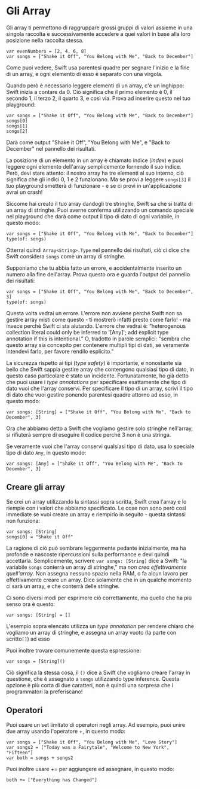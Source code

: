 # Gli Array

Gli array ti permettono di raggruppare grossi gruppi di valori assieme in una singola raccolta e successivamente accedere a quei valori in base alla loro posizione nella raccolta stessa.

    var evenNumbers = [2, 4, 6, 8]
    var songs = ["Shake it Off", "You Belong with Me", "Back to December"]

Come puoi vedere, Swift usa parentesi quadre per segnare l'inizio e la fine di un array, e ogni elemento di esso è separato con una virgola.

Quando però è necessario leggere elementi di un array, c'è un inghippo: Swift inizia a contare da 0. Ciò significa che il primo elemento è 0, il secondo 1, il terzo 2, il quarto 3, e così via. Prova ad inserire questo nel tuo playground:

    var songs = ["Shake it Off", "You Belong with Me", "Back to December"]
    songs[0]
    songs[1]
    songs[2]

Darà come output "Shake it Off", "You Belong with Me", e "Back to December" nel pannello dei risultati.

La posizione di un elemento in un array è chiamato indice (*index*) e puoi leggere ogni elemento dell'array semplicemente fornendo il suo indice. Però, devi stare attento: il nostro array ha tre elementi al suo interno, ciò significa che gli indici 0, 1 e 2 funzionano. Ma se provi a leggere `songs[3]` il tuo playground smetterà di funzionare - e se ci provi in un'applicazione avrai un crash!

Siccome hai creato il tuo array dandogli tre stringhe, Swift sa che si tratta di un array di stringhe. Puoi averne conferma utilizzando un comando speciale nel playground che darà come output il tipo di dato di ogni variabile, in questo modo:

    var songs = ["Shake it Off", "You Belong with Me", "Back to December"]
    type(of: songs)

Otterrai quindi `Array<String>.Type` nel pannello dei risultati, ciò ci dice che Swift considera `songs` come un array di stringhe.

Supponiamo che tu abbia fatto un errore, e accidentalmente inserito un numero alla fine dell'array. Prova questo ora e guarda l'output del pannello dei risultati:

    var songs = ["Shake it Off", "You Belong with Me", "Back to December", 3]
    type(of: songs)

Questa volta vedrai un errore. L'errore non avviene perché Swift non sa gestire array misti come questo - ti mostrerò infatti presto come farlo! - ma invece perché Swift ci sta aiutando. L'errore che vedrai è: “heterogenous collection literal could only be inferred to '[Any]'; add explicit type annotation if this is intentional.” O, tradotto in parole semplici: "sembra che questo array sia concepito per contenere multipli tipi di dati, se veramente intendevi farlo, per favore rendilo esplicito."

La sicurezza rispetto ai tipi (*type safety*) è importante, e nonostante sia bello che Swift sappia gestire array che contengono qualsiasi tipo di dato, in questo caso particolare è stato un incidente. Fortunatamente, ho già detto che puoi usare i *type annotations* per specificare esattamente che tipo di dato vuoi che l'array conservi. Per specificare il tipo di un array, scrivi il tipo di dato che vuoi gestire ponendo parentesi quadre attorno ad esso, in questo modo:

    var songs: [String] = ["Shake it Off", "You Belong with Me", "Back to December", 3]

Ora che abbiamo detto a Swift che vogliamo gestire solo stringhe nell'array, si rifiuterà sempre di eseguire il codice perché 3 non è una stringa.

Se veramente vuoi che l'array conservi qualsiasi tipo di dato, usa lo speciale tipo di dato `Any`, in questo modo:

    var songs: [Any] = ["Shake it Off", "You Belong with Me", "Back to December", 3]


## Creare gli array

Se crei un array utilizzando la sintassi sopra scritta, Swift crea l'array e lo riempie con i valori che abbiamo specificato. Le cose non sono però così immediate se vuoi creare un array e riempirlo in seguito - questa sintassi non funziona:

    var songs: [String]
    songs[0] = "Shake it Off"

La ragione di ciò può sembrare leggermente pedante inizialmente, ma ha profonde e nascoste ripercussioni sulla performance e devi quindi accettarla. Semplicemente, scrivere `var songs: [String]` dice a Swift: "la variabile `songs` conterrà un array di stringhe," ma *non crea effettivamente quell'array*. Non assegna nessuno spazio nella RAM, o fa alcun lavoro per effettivamente creare un array. Dice solamente che in un qualche momento ci sarà un array, e che conterrà delle stringhe.

Ci sono diversi modi per esprimere ciò correttamente, ma quello che ha più senso ora è questo:

    var songs: [String] = []

L'esempio sopra elencato utilizza un *type annotation* per rendere chiaro che vogliamo un array di stringhe, e assegna un array vuoto (la parte con scritto`[]`) ad esso

Puoi inoltre trovare comunemente questa espressione:

    var songs = [String]()

Ciò significa la stessa cosa, il  `()`  dice a Swift che vogliamo creare l'array in questione, che è assegnato a  `songs` utilizzando type inference. Questa opzione è più corta di due caratteri, non è quindi una sorpresa che i programmatori la preferiscano!


## Operatori

Puoi usare un set limitato di operatori negli array. Ad esempio, puoi unire due array usando l'operatore +, in questo modo:

    var songs = ["Shake it Off", "You Belong with Me", "Love Story"]
    var songs2 = ["Today was a Fairytale", "Welcome to New York", "Fifteen"]
    var both = songs + songs2

Puoi inoltre usare += per aggiungere ed assegnare, in questo modo:

    both += ["Everything has Changed"]

